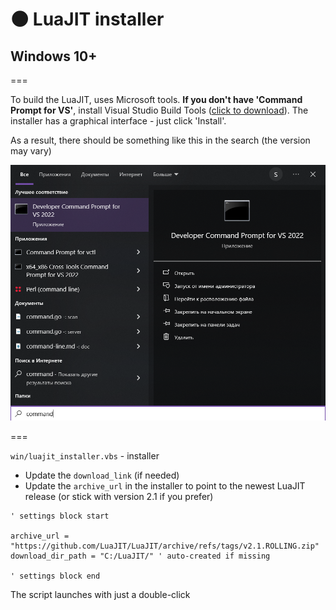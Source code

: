 # 🌑 LuaJIT installer

## Windows 10+

===

To build the LuaJIT, uses Microsoft tools. **If you don't have 'Command Prompt for VS'**, install Visual Studio Build Tools ([click to download](https://aka.ms/vs/17/release/vs_buildtools.exe)). The installer has a graphical interface - just click 'Install'.

As a result, there should be something like this in the search (the version may vary)

![](assets/command_prompt.png)

===

`win/luajit_installer.vbs` - installer

- Update the `download_link` (if needed) 
- Update the `archive_url` in the installer to point to the newest LuaJIT release (or stick with version 2.1 if you prefer)

```VB
' settings block start

archive_url = "https://github.com/LuaJIT/LuaJIT/archive/refs/tags/v2.1.ROLLING.zip"
download_dir_path = "C:/LuaJIT/" ' auto-created if missing

' settings block end
```

The script launches with just a double-click
